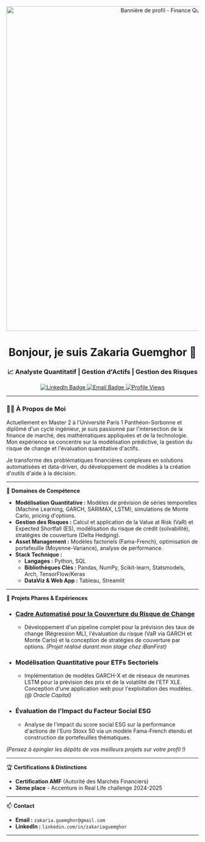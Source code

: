 <!-- Bloc centré pour les images et le titre -->
<div align="center">

  <!-- ================================================================================================================== -->
<!-- 1. VOTRE BANNIÈRE PERSONNALISÉE -->
<div align="center">
  <a href="https://www.linkedin.com/in/zakariaguemghor/">
    <img src="https://i.imgur.com/zqXXpHm.jpeg" alt="Bannière de profil - Finance Quantitative" width="850px">
  </a>
  <br>
</div>
  <!-- ================================================================================================================== -->
  <!-- 2. VOTRE TITRE PRINCIPAL -->
  <h1>
    Bonjour, je suis Zakaria Guemghor 👋
  </h1>

  <!-- ================================================================================================================== -->
  <!-- 3. VOTRE SOUS-TITRE AVEC VOS DOMAINES D'EXPERTISE -->
  <h3>
    📈 Analyste Quantitatif | Gestion d'Actifs | Gestion des Risques
  </h3>

  <!-- ================================================================================================================== -->
  <!-- 4. VOS BADGES SOCIAUX ET STATISTIQUES -->
  <!-- LinkedIn Badge -->
  <a href="https://www.linkedin.com/in/zakariaguemghor/">
    <img src="https://img.shields.io/badge/LinkedIn-0077B5?style=for-the-badge&logo=linkedin&logoColor=white" alt="LinkedIn Badge"/>
  </a>
  <!-- Email Badge -->
  <a href="mailto:zakaria.guemghor@gmail.com">
    <img src="https://img.shields.io/badge/Email-D14836?style=for-the-badge&logo=gmail&logoColor=white" alt="Email Badge"/>
  </a>
  <!-- Compteur de Vues -->
  <a href="https://github.com/ZakariaGuemghor">
    <img src="https://komarev.com/ghpvc/?username=ZakariaGuemghor&style=for-the-badge&color=0066CC" alt="Profile Views"/>
  </a>
  
</div>

<!-- ================================================================================================================== -->
<!-- Ligne de séparation -->
---

<!-- Le reste de votre README commence ici -->
### 👨‍💻 À Propos de Moi
Actuellement en Master 2 à l'Université Paris 1 Panthéon-Sorbonne et diplômé d'un cycle ingénieur, je suis passionné par l'intersection de la finance de marché, des mathématiques appliquées et de la technologie. Mon expérience se concentre sur la modélisation prédictive, la gestion du risque de change et l'évaluation quantitative d'actifs.

Je transforme des problématiques financières complexes en solutions automatisées et data-driven, du développement de modèles à la création d'outils d'aide à la décision.

---

🎯 **Domaines de Compétence**

*   **Modélisation Quantitative :** Modèles de prévision de séries temporelles (Machine Learning, GARCH, SARIMAX, LSTM), simulations de Monte Carlo, pricing d'options.
*   **Gestion des Risques :** Calcul et application de la Value at Risk (VaR) et Expected Shortfall (ES), modélisation du risque de crédit (solvabilité), stratégies de couverture (Delta Hedging).
*   **Asset Management :** Modèles factoriels (Fama-French), optimisation de portefeuille (Moyenne-Variance), analyse de performance.
*   **Stack Technique :**
    *   **Langages :** Python, SQL
    *   **Bibliothèques Clés :** Pandas, NumPy, Scikit-learn, Statsmodels, Arch, TensorFlow/Keras
    *   **DataViz & Web App :** Tableau, Streamlit

---

🚀 **Projets Phares & Expériences**

*   ### [Cadre Automatisé pour la Couverture du Risque de Change](https://github.com/ZakariaGuemghor/forecast-exchange-rate)
    *   Développement d'un pipeline complet pour la prévision des taux de change (Régression ML), l'évaluation du risque (VaR via GARCH et Monte Carlo) et la conception de stratégies de couverture par options. *(Projet réalisé durant mon stage chez iBanFirst)*

*   ### **Modélisation Quantitative pour ETFs Sectoriels**
    *   Implémentation de modèles GARCH-X et de réseaux de neurones LSTM pour la prévision des prix et de la volatilité de l'ETF XLE. Conception d'une application web pour l'exploitation des modèles. *(@ Oracle Capital)*

*   ### **Évaluation de l'Impact du Facteur Social ESG**
    *   Analyse de l'impact du score social ESG sur la performance d'actions de l'Euro Stoxx 50 via un modèle Fama-French étendu et construction de portefeuilles thématiques.

*(Pensez à épingler les dépôts de vos meilleurs projets sur votre profil !)*

---

🏆 **Certifications & Distinctions**

*   **Certification AMF** (Autorité des Marchés Financiers)
*   **3ème place** - Accenture in Real Life challenge 2024-2025

---

📫 **Contact**

*   **Email :** `zakaria.guemghor@gmail.com`
*   **LinkedIn :** `linkedin.com/in/zakariaguemghor`

---

